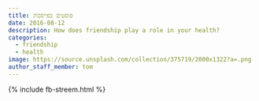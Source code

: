 ```yaml
---
title: פוסטים בפייסבוק
date: 2016-08-12
description: How does friendship play a role in your health?
categories:
  - friendship
  - health
image: https://source.unsplash.com/collection/375719/2000x1322?a=.png
author_staff_member: tom
---
```


{% include fb-streem.html %}
